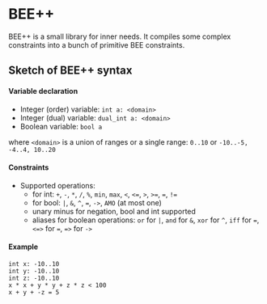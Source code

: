 BEE++
=====

BEE++ is a small library for inner needs. It compiles some complex 
constraints into a bunch of primitive BEE constraints.

Sketch of BEE++ syntax
----------------------

#### Variable declaration
* Integer (order) variable: `int a: <domain>`
* Integer (dual) variable: `dual_int a: <domain>`
* Boolean variable: `bool a`

where `<domain>` is a union of ranges or a single range: `0..10` or `-10..-5, -4..4, 10..20`
    
#### Constraints
* Supported operations: 
    * for int: `+`, `-`, `*`, `/`, `%`, `min`, `max`, `<`, `<=`, `>`, `>=`, `=`, `!=`
    * for bool: `|`, `&`, `^`, `=`, `->`, `AMO` (at most one)
    * unary minus for negation, bool and int supported
    * aliases for boolean operations: `or` for `|`, `and` for `&`, `xor` for `^`, `iff` for `=`, `<=>` for `=`, `=>` for `->`
    
#### Example
```
int x: -10..10
int y: -10..10
int z: -10..10
x * x + y * y + z * z < 100
x + y + -z = 5
```